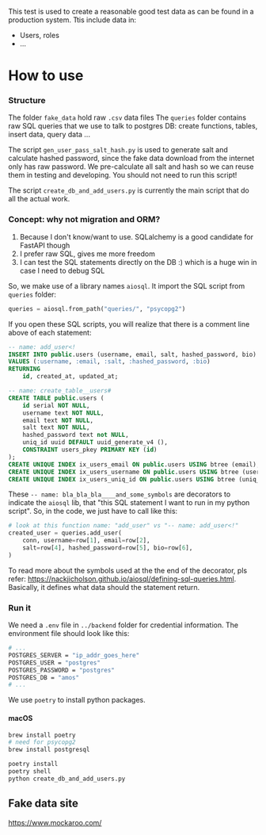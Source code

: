 
This test is used to create a reasonable good test data as can be found in a production system.
Ttis include data in:
- Users, roles
- ...


# How to use
### Structure
The folder `fake_data` hold raw `.csv` data files
The `queries` folder contains raw SQL queries that we use to talk to postgres DB: create functions, tables, insert data, query data ...

The script `gen_user_pass_salt_hash.py` is used to generate salt and calculate hashed password, since the fake data download from the internet only has raw password. We pre-calculate all salt and hash so we can reuse them in testing and developing. You should not need to run this script!

The script `create_db_and_add_users.py` is currently the main script that do all the actual work. 

### Concept: why not migration and ORM?
1. Because I don't know/want to use. SQLalchemy is a good candidate for FastAPI though
2. I prefer raw SQL, gives me more freedom
3. I can test the SQL statements directly on the DB :) which is a huge win in case I need to debug SQL

So, we make use of a library names `aiosql`. It import the SQL script from `queries` folder:

```python
queries = aiosql.from_path("queries/", "psycopg2")
```

If you open these SQL scripts, you will realize that there is a comment line above of each statement:
```sql
-- name: add_user<!
INSERT INTO public.users (username, email, salt, hashed_password, bio)
VALUES (:username, :email, :salt, :hashed_password, :bio)
RETURNING
    id, created_at, updated_at;

-- name: create_table__users#
CREATE TABLE public.users (
	id serial NOT NULL,
	username text NOT NULL,
	email text NOT NULL,
	salt text NOT NULL,
	hashed_password text not NULL,
	uniq_id uuid DEFAULT uuid_generate_v4 (),
	CONSTRAINT users_pkey PRIMARY KEY (id)
);
CREATE UNIQUE INDEX ix_users_email ON public.users USING btree (email);
CREATE UNIQUE INDEX ix_users_username ON public.users USING btree (username);
CREATE UNIQUE INDEX ix_users_uniq_id ON public.users USING btree (uniq_id);
```

These `-- name: bla_bla_bla____and_some_symbols` are decorators to indicate the `aiosql` lib, that "this SQL statement I want to run in my python script". So, in the code, we just have to call like this:

```python
# look at this function name: "add_user" vs "-- name: add_user<!"
created_user = queries.add_user(
    conn, username=row[1], email=row[2],
    salt=row[4], hashed_password=row[5], bio=row[6],
)
```

To read more about the symbols used at the the end of the decorator, pls refer: https://nackjicholson.github.io/aiosql/defining-sql-queries.html. Basically, it defines what data should the statement return.

### Run it
We need a `.env` file in `../backend` folder for credential information. The environment file should look like this:

```bash
# ...
POSTGRES_SERVER = "ip_addr_goes_here"
POSTGRES_USER = "postgres"
POSTGRES_PASSWORD = "postgres"
POSTGRES_DB = "amos"
# ...
```

We use `poetry` to install python packages.

#### macOS
```bash
brew install poetry
# need for psycopg2
brew install postgresql

poetry install
poetry shell
python create_db_and_add_users.py
```




## Fake data site
https://www.mockaroo.com/

